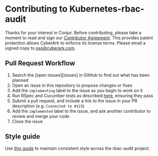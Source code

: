 # Contributing to Kubernetes-rbac-audit

Thanks for your interest in Conjur. Before contributing, please take a moment to read and sign our <a href="https://github.com/cyberark/conjur/blob/master/Contributing_OSS/CyberArk_Open_Source_Contributor_Agreement.pdf" download="conjur_contributor_agreement">Contributor Agreement</a>. This provides patent protection  allows CyberArk to enforce its license terms. Please email a signed copy to <a href="oss@cyberark.com">oss@cyberark.com</a>.

## Pull Request Workflow

1. Search the [open issues][issues] in GitHub to find out what has been planned
2. Open an issue in this repository to propose changes or fixes
3. Add the `implementing` label to the issue as you begin to work on it
4. Run RSpec and Cucumber tests as described [here][tests], ensuring they pass
5. Submit a pull request, and include a link to the issue in your PR description (e.g. `Connected to #123`)
6. Add the `implemented` label to the issue, and ask another contributor to review and merge your code
7. Close the issue

## Style guide

Use [this guide][style] to maintain consistent style across the rbac-audit project.

[style]: STYLE.md
[tests]: README.md#Testing

